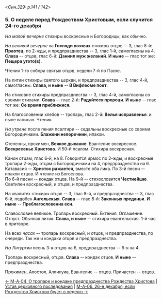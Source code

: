 
<*Син.329: p.141 / 142*>

### 5. О неделе перед Рождеством Христовым, если случится 24-го декабря

*На малой вечерне* стихиры воскресные и Богородицы, как обычно. 

*На великой вечерне* на **Господи воззвах** стихиры отцов -- 3, глас 8-й: **Праотец**, 
по 2-жды, и предпразднества -- 3, глас 1-й, самогласны на 4. 
**Слава** -- отцов, глас 6-й: **Даниил муж желаний**. 
**И ныне** -- глас тот же: **Пещера угото(в)**. 

Чтения 1-го собора святых отцов, недели 7-й по Пасхе.

На литии стихиры святого церкви, и предпразднества -- 3, глас 4-й, самогласны. 
**Слава, и ныне** -- **В Вифлеоме поет**.

На стиховне стихиры предпразднества -- 3, глас 4-й, самогласны со своими стихами.
**Слава** -- глас 2-й: **Радуйтеся пророци**. 
**И ныне** -- глас тот же: **Се время приближися**. 

На благословении хлебов -- тропарь, глас 2-й: **Велья исправленья**. 
и ныне написан. Чтения. 

*На утрене* после пения псалтири -- седальны воскресные со своими Богородичнами.
**Блажени непорочнии**, ипакои.

Степенны, прокимен, **Всякое дыхание**. Евангелие воскресное. 
**Воскресенье Христово**. И 50-й псалом. Стихира воскресная. 

Канон отцам, глас 6-й, на 8. Говорится ирмос по 2-жды, и воскресные тропари 2-жды, 
отцам с Богородичнами на 4, предпразднества на 6. 
Катавасия -- **Христос ражается**, вместе оба лика. 
По 3-й песни -- ипакои отцов. И чтение из Богослова.  
По 6-й песни -- кондак отцов.
На 9-й -- стихословится **Честнейшю**.
Светилен воскресный, и отцов, и предпразднества. 

На хвалитех стихиры отцов -- 3, глас 8-й, и предпразднества -- 3, глас 6-й, 
подобен **Ангельскыя**. **Слава** -- глас 8-й: **Законных преданьи**. 
**И ныне** -- **Преблагословенна еси**.

Славословие великое. 
Тропарь воскресный. Ектения. Оглашение. Отпуст. 
Обычная лития. **Слава, и ныне** -- стихира евангельская. 
1-й час в притворе. 

На всех *часах* -- тропарь воскресный, и отцов, и предпразднества, по очереди. 
Так же и кондаки отцов и предпразднества. 

*На Литургии* песнь 3-я отцов на 6, предпразднества -- 6-я на 4.

Тропарь воскресный, отцов. **Слава** -- кондак отцов. 
**И ныне** -- предпразднества.

Прокимен, Апостол, Аллилуиа, Евангелие -- отцов. 
Причастен -- отцов.

[← М-A-04. О тропаре и кондаке предпразднества Рождества Христова](m_a_004.md)
| [Устав церковного последования](README.md)
| [М-A-06. 26-е декабря, если Рождество Христово будет в неделю →](m_a_006.md)

